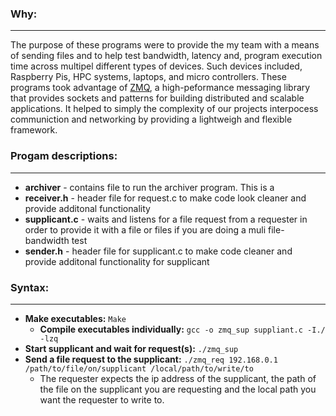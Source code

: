 ### Why:
---
The purpose of these programs were to provide the my team with a means of 
sending files and to help test bandwidth, latency and, program execution time
across multipel different types of devices. Such devices included, Raspberry Pis,
HPC systems, laptops, and micro controllers. These programs took advantage of [ZMQ](https://zeromq.org/),
a high-peformance messaging library that provides sockets and patterns for building
distributed and scalable applications. It helped to simply the complexity of our projects
interpocess communiction and networking by providing a lightweigh and flexible framework.

### Progam descriptions:
---
+ **archiver** - contains file to run the archiver program. This is a 
+ **receiver.h** - header file for request.c to make code look cleaner and provide additonal functionality
+ **supplicant.c** - waits and listens for a file request from a requester in order to provide it with a file or files
 if you are doing a muli file-bandwidth test
+ **sender.h** - header file for supplicant.c to make code cleaner and provide additonal functionality for supplicant

### Syntax:
---
+ **Make executables:** ``` Make ```
    + **Compile executables individually:** ``` gcc -o zmq_sup suppliant.c -I./ -lzq ```
+ **Start supplicant and wait for request(s):** ``` ./zmq_sup ```
+ **Send a file request to the supplicant:** ```./zmq_req 192.168.0.1 /path/to/file/on/supplicant /local/path/to/write/to```
   + The requester expects the ip address of the supplicant, the path of the file on the supplicant you are requesting
     and the local path you want the requester to write to.
